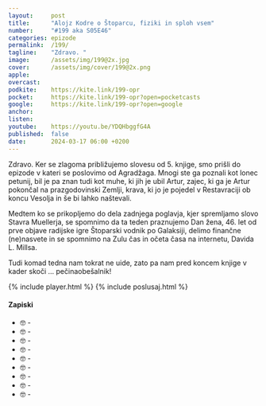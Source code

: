 ```yaml
---
layout: 	post
title:  	"Alojz Kodre o Štoparcu, fiziki in sploh vsem"
number: 	"#199 aka S05E46"
categories:	epizode
permalink:	/199/
tagline: 	"Zdravo. "
image:		/assets/img/199@2x.jpg
cover:		/assets/img/cover/199@2x.png
apple:		
overcast:	
podkite:	https://kite.link/199-opr
pocket:		https://kite.link/199-opr?open=pocketcasts
google:		https://kite.link/199-opr?open=google
anchor:		
listen:		
youtube:	https://youtu.be/YDQHbggfG4A
published:	false
date: 		2024-03-17 06:00 +0200
---
```


Zdravo. Ker se zlagoma približujemo slovesu od 5. knjige, smo prišli do epizode v kateri se poslovimo od Agradžaga. Mnogi ste ga poznali kot lonec petunij, bil je pa znan tudi kot muhe, ki jih je ubil Artur, zajec, ki ga je Artur pokončal na prazgodovinski Zemlji, krava, ki jo je pojedel v Restavraciji ob koncu Vesolja in še bi lahko naštevali. 

Medtem ko se prikopljemo do dela zadnjega poglavja, kjer spremljamo slovo Stavra Muellerja, se spomnimo da ta teden praznujemo Dan žena, 46. let od prve objave radijske igre Štoparski vodnik po Galaksiji, delimo finančne (ne)nasvete in se spomnimo na Zulu čas in očeta časa na internetu, Davida L. Millsa. 

Tudi komad tedna nam tokrat ne uide, zato pa nam pred koncem knjige v kader skoči … pečinaobešalnik! 

{% include player.html %}
{% include poslusaj.html %}

<!--break-->

#### Zapiski

- 🤓 []() - 
- 🤓 []() - 
- 🤓 []() - 
- 🤓 []() - 
- 🤓 []() - 
- 🤓 []() - 
- 🤓 []() - 
- 🤓 []() - 
- 🤓 []() - 